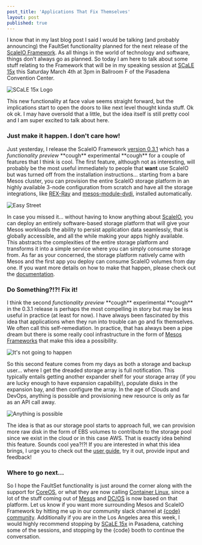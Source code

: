 ```yaml
---
post_title: 'Applications That Fix Themselves'
layout: post
published: true
---
```

I know that in my last blog post I said I would be talking (and probably announcing) the FaultSet functionality planned for the next release of the [ScaleIO Framework](https://github.com/codedellemc/scaleio-framework). As all things in the world of technology and software, things don't always go as planned. So today I am here to talk about some stuff relating to the Framework that will be in my speaking session at [SCaLE 15x](https://www.socallinuxexpo.org/scale/15x) this Saturday March 4th at 3pm in Ballroom F of the Pasadena Convention Center.

![SCaLE 15x Logo](https://github.com/dvonthenen/blog/raw/master/images/15x_logo_lg.png)

This new functionality at face value seems straight forward, but the implications start to open the doors to like next level thought kinda stuff. Ok ok ok. I may have oversold that a little, but the idea itself is still pretty cool and I am super excited to talk about here.

### Just make it happen. I don't care how!

Just yesterday, I release the ScaleIO Framework [version 0.3.1](https://github.com/codedellemc/scaleio-framework/releases/tag/v0.3.1) which has a *functionality preview* \*\*cough\*\* experimental \*\*cough\*\* for a couple of features that I think is cool. The first feature, although not as interesting, will probably be the most useful immediately to people that **want** use ScaleIO but was turned off from the installation instructions... starting from a bare Mesos cluster, you can provision the entire ScaleIO storage platform in an highly available 3-node configuration from scratch and have all the storage integrations, like [REX-Ray](https://github.com/codedellemc/rexray) and [mesos-module-dvdi](https://github.com/codedellemc/mesos-module-dvdi), installed automatically.

![Easy Street](https://github.com/dvonthenen/blog/raw/master/images/EasyStreetSign.jpg)

In case you missed it... without having to know anything about [ScaleIO](https://www.emc.com/storage/scaleio/index.htm?pid=glossary-page-serversan-02122016), you can deploy an entirely software-based storage platform that will give your Mesos workloads the ability to persist application data seamlessly, that is globally accessible, and all the while making your apps highly available. This abstracts the complexities of the entire storage platform and transforms it into a simple service where you can simply consume storage from. As far as your concerned, the storage platform natively came with Mesos and the first app you deploy can consume ScaleIO volumes from day one. If you want more details on how to make that happen, please check out the [documentation](http://scaleio-framework.readthedocs.io/en/stable/user-guide/experimental/).

### Do Something?!?! Fix it!

I think the second *functionality preview* \*\*cough\*\* experimental \*\*cough\*\* in the 0.3.1 release is perhaps the most compelling in story but may be less useful in practice (at least for now). I have always been fascinated by this idea that applications when they run into trouble can go and fix themselves. We often call this self-remediation. In practice, that has always been a pipe dream but there is some really cool infrastructure in the form of [Mesos Frameworks](http://mesos.apache.org/documentation/latest/app-framework-development-guide/) that make this idea a possibility.

![It's not going to happen](https://github.com/dvonthenen/blog/raw/master/images/hangover-not-going-to-happen.jpg)

So this second feature comes from my days as both a storage and backup user... where I get the dreaded storage array is full notification. This typically entails getting another expander shelf for your storage array (if you are lucky enough to have expansion capability), populate disks in the expansion bay, and then configure the array. In the age of Clouds and DevOps, anything is possible and provisioning new resource is only as far as an API call away.

![Anything is possible](https://github.com/dvonthenen/blog/raw/master/images/anything-is-possible.jpg)

The idea is that as our storage pool starts to approach full, we can provision more raw disk in the form of EBS volumes to contribute to the storage pool since we exist in the cloud or in this case AWS. That is exactly idea behind this feature. Sounds cool yea?!?! If you are interested in what this idea brings, I urge you to check out the [user guide](http://scaleio-framework.readthedocs.io/en/stable/user-guide/experimental/), try it out, provide input and feedback!

### Where to go next...

So I hope the FaultSet functionality is just around the corner along with the support for [CoreOS](https://coreos.com/), or what they are now calling [Container Linux](https://coreos.com/products/container-linux-subscription/), since a lot of the stuff coming out of [Mesos](http://mesos.apache.org/) and [DC/OS](https://dcos.io/) is now based on that platform. Let us know if you want more surrounding Mesos and ScaleIO Framework by hitting me up in our community slack channel at [{code} community](http://community.codedellemc.com/). Additionally if you are in the Los Angeles area this week, I would highly recommend stopping by [SCaLE 15x](https://www.socallinuxexpo.org/scale/15x) in Pasadena, catching some of the sessions, and stopping by the {code} booth to continue the conversation.
